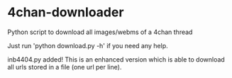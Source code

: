 4chan-downloader
================

Python script to download all images/webms of a 4chan thread

Just run
'python download.py -h'
if you need any help.
  
  
  inb4404.py added! This is an enhanced version which is able to download all urls stored in a file (one url per line).
